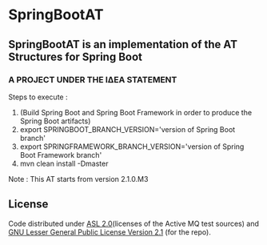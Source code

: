 # SpringBootAT

## SpringBootAT is an implementation of the AT Structures for Spring Boot

### A PROJECT UNDER THE ΙΔΕΑ STATEMENT

Steps to execute :

1. (Build Spring Boot and Spring Boot Framework in order to produce the Spring Boot artifacts)
2. export SPRINGBOOT_BRANCH_VERSION='version of Spring Boot branch'
3. export SPRINGFRAMEWORK_BRANCH_VERSION='version of Spring Boot Framework branch'
4. mvn clean install -Dmaster

Note : This AT starts from version 2.1.0.M3

## License

Code distributed under [ASL 2.0](LICENSE.TXT)(licenses of the Active MQ test sources) and [GNU Lesser General Public License Version 2.1](http://www.gnu.org/licenses/lgpl-2.1-standalone.html) (for the repo).
